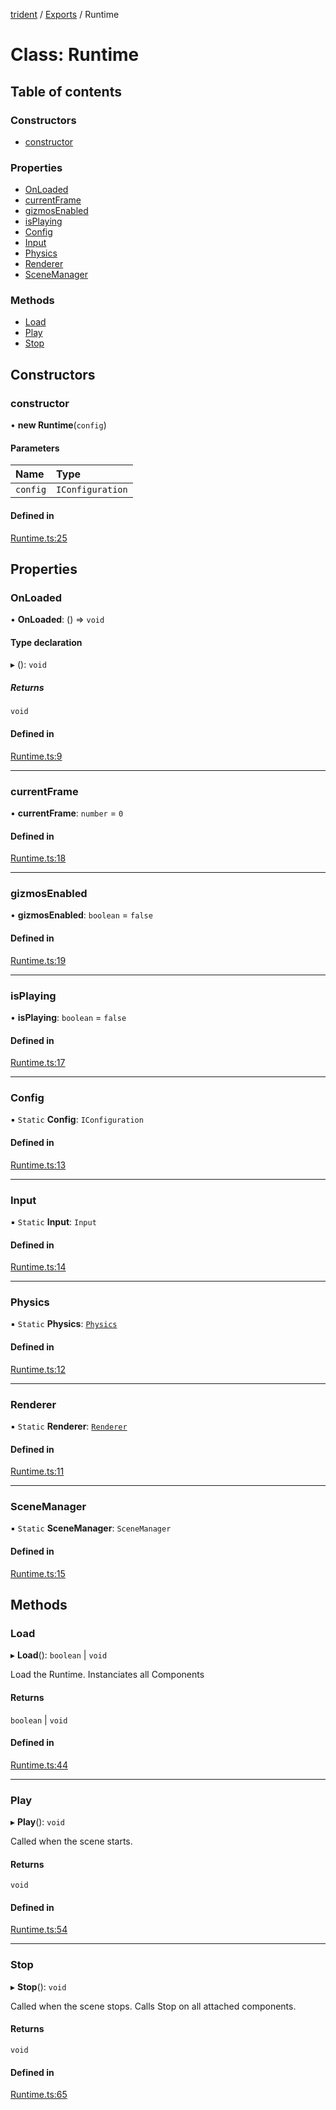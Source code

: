 [trident](../README.md) / [Exports](../modules.md) / Runtime

# Class: Runtime

## Table of contents

### Constructors

- [constructor](Runtime.md#constructor)

### Properties

- [OnLoaded](Runtime.md#onloaded)
- [currentFrame](Runtime.md#currentframe)
- [gizmosEnabled](Runtime.md#gizmosenabled)
- [isPlaying](Runtime.md#isplaying)
- [Config](Runtime.md#config)
- [Input](Runtime.md#input)
- [Physics](Runtime.md#physics)
- [Renderer](Runtime.md#renderer)
- [SceneManager](Runtime.md#scenemanager)

### Methods

- [Load](Runtime.md#load)
- [Play](Runtime.md#play)
- [Stop](Runtime.md#stop)

## Constructors

### constructor

• **new Runtime**(`config`)

#### Parameters

| Name | Type |
| :------ | :------ |
| `config` | `IConfiguration` |

#### Defined in

[Runtime.ts:25](https://github.com/AIFanatic/Trident/blob/b587800/src/Runtime.ts#L25)

## Properties

### OnLoaded

• **OnLoaded**: () => `void`

#### Type declaration

▸ (): `void`

##### Returns

`void`

#### Defined in

[Runtime.ts:9](https://github.com/AIFanatic/Trident/blob/b587800/src/Runtime.ts#L9)

___

### currentFrame

• **currentFrame**: `number` = `0`

#### Defined in

[Runtime.ts:18](https://github.com/AIFanatic/Trident/blob/b587800/src/Runtime.ts#L18)

___

### gizmosEnabled

• **gizmosEnabled**: `boolean` = `false`

#### Defined in

[Runtime.ts:19](https://github.com/AIFanatic/Trident/blob/b587800/src/Runtime.ts#L19)

___

### isPlaying

• **isPlaying**: `boolean` = `false`

#### Defined in

[Runtime.ts:17](https://github.com/AIFanatic/Trident/blob/b587800/src/Runtime.ts#L17)

___

### Config

▪ `Static` **Config**: `IConfiguration`

#### Defined in

[Runtime.ts:13](https://github.com/AIFanatic/Trident/blob/b587800/src/Runtime.ts#L13)

___

### Input

▪ `Static` **Input**: `Input`

#### Defined in

[Runtime.ts:14](https://github.com/AIFanatic/Trident/blob/b587800/src/Runtime.ts#L14)

___

### Physics

▪ `Static` **Physics**: [`Physics`](Physics.md)

#### Defined in

[Runtime.ts:12](https://github.com/AIFanatic/Trident/blob/b587800/src/Runtime.ts#L12)

___

### Renderer

▪ `Static` **Renderer**: [`Renderer`](Renderer.md)

#### Defined in

[Runtime.ts:11](https://github.com/AIFanatic/Trident/blob/b587800/src/Runtime.ts#L11)

___

### SceneManager

▪ `Static` **SceneManager**: `SceneManager`

#### Defined in

[Runtime.ts:15](https://github.com/AIFanatic/Trident/blob/b587800/src/Runtime.ts#L15)

## Methods

### Load

▸ **Load**(): `boolean` \| `void`

Load the Runtime.
Instanciates all Components

#### Returns

`boolean` \| `void`

#### Defined in

[Runtime.ts:44](https://github.com/AIFanatic/Trident/blob/b587800/src/Runtime.ts#L44)

___

### Play

▸ **Play**(): `void`

Called when the scene starts.

#### Returns

`void`

#### Defined in

[Runtime.ts:54](https://github.com/AIFanatic/Trident/blob/b587800/src/Runtime.ts#L54)

___

### Stop

▸ **Stop**(): `void`

Called when the scene stops.
Calls Stop on all attached components.

#### Returns

`void`

#### Defined in

[Runtime.ts:65](https://github.com/AIFanatic/Trident/blob/b587800/src/Runtime.ts#L65)
